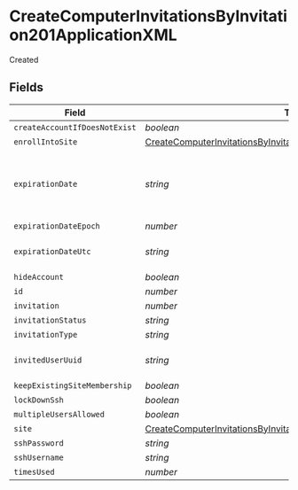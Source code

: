 # CreateComputerInvitationsByInvitation201ApplicationXML

Created


## Fields

| Field                                                                                                                                                                   | Type                                                                                                                                                                    | Required                                                                                                                                                                | Description                                                                                                                                                             | Example                                                                                                                                                                 |
| ----------------------------------------------------------------------------------------------------------------------------------------------------------------------- | ----------------------------------------------------------------------------------------------------------------------------------------------------------------------- | ----------------------------------------------------------------------------------------------------------------------------------------------------------------------- | ----------------------------------------------------------------------------------------------------------------------------------------------------------------------- | ----------------------------------------------------------------------------------------------------------------------------------------------------------------------- |
| `createAccountIfDoesNotExist`                                                                                                                                           | *boolean*                                                                                                                                                               | :heavy_minus_sign:                                                                                                                                                      | N/A                                                                                                                                                                     |                                                                                                                                                                         |
| `enrollIntoSite`                                                                                                                                                        | [CreateComputerInvitationsByInvitation201ApplicationXMLEnrollIntoSite](../../models/operations/createcomputerinvitationsbyinvitation201applicationxmlenrollintosite.md) | :heavy_minus_sign:                                                                                                                                                      | N/A                                                                                                                                                                     |                                                                                                                                                                         |
| `expirationDate`                                                                                                                                                        | *string*                                                                                                                                                                | :heavy_minus_sign:                                                                                                                                                      | Use 'Unlimited' to specify no expiration date                                                                                                                           | 2012-05-07 11:13:35                                                                                                                                                     |
| `expirationDateEpoch`                                                                                                                                                   | *number*                                                                                                                                                                | :heavy_minus_sign:                                                                                                                                                      | N/A                                                                                                                                                                     | 1336407215609                                                                                                                                                           |
| `expirationDateUtc`                                                                                                                                                     | *string*                                                                                                                                                                | :heavy_minus_sign:                                                                                                                                                      | N/A                                                                                                                                                                     | 2012-05-07T11:13:35.609-0500                                                                                                                                            |
| `hideAccount`                                                                                                                                                           | *boolean*                                                                                                                                                               | :heavy_minus_sign:                                                                                                                                                      | N/A                                                                                                                                                                     |                                                                                                                                                                         |
| `id`                                                                                                                                                                    | *number*                                                                                                                                                                | :heavy_minus_sign:                                                                                                                                                      | N/A                                                                                                                                                                     | 1                                                                                                                                                                       |
| `invitation`                                                                                                                                                            | *number*                                                                                                                                                                | :heavy_minus_sign:                                                                                                                                                      | N/A                                                                                                                                                                     |                                                                                                                                                                         |
| `invitationStatus`                                                                                                                                                      | *string*                                                                                                                                                                | :heavy_minus_sign:                                                                                                                                                      | N/A                                                                                                                                                                     | INVITATION_EXPIRED                                                                                                                                                      |
| `invitationType`                                                                                                                                                        | *string*                                                                                                                                                                | :heavy_minus_sign:                                                                                                                                                      | N/A                                                                                                                                                                     | USER_INITATIED_EMAIL                                                                                                                                                    |
| `invitedUserUuid`                                                                                                                                                       | *string*                                                                                                                                                                | :heavy_minus_sign:                                                                                                                                                      | N/A                                                                                                                                                                     | B87E9AA8-C3DE-4034-821E-1B7D51FD4956                                                                                                                                    |
| `keepExistingSiteMembership`                                                                                                                                            | *boolean*                                                                                                                                                               | :heavy_minus_sign:                                                                                                                                                      | N/A                                                                                                                                                                     |                                                                                                                                                                         |
| `lockDownSsh`                                                                                                                                                           | *boolean*                                                                                                                                                               | :heavy_minus_sign:                                                                                                                                                      | N/A                                                                                                                                                                     |                                                                                                                                                                         |
| `multipleUsersAllowed`                                                                                                                                                  | *boolean*                                                                                                                                                               | :heavy_minus_sign:                                                                                                                                                      | N/A                                                                                                                                                                     |                                                                                                                                                                         |
| `site`                                                                                                                                                                  | [CreateComputerInvitationsByInvitation201ApplicationXMLSite](../../models/operations/createcomputerinvitationsbyinvitation201applicationxmlsite.md)                     | :heavy_minus_sign:                                                                                                                                                      | N/A                                                                                                                                                                     |                                                                                                                                                                         |
| `sshPassword`                                                                                                                                                           | *string*                                                                                                                                                                | :heavy_minus_sign:                                                                                                                                                      | N/A                                                                                                                                                                     | accountpassword                                                                                                                                                         |
| `sshUsername`                                                                                                                                                           | *string*                                                                                                                                                                | :heavy_minus_sign:                                                                                                                                                      | N/A                                                                                                                                                                     | jamfadmin                                                                                                                                                               |
| `timesUsed`                                                                                                                                                             | *number*                                                                                                                                                                | :heavy_minus_sign:                                                                                                                                                      | N/A                                                                                                                                                                     | 0                                                                                                                                                                       |